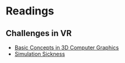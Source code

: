 # Readings

## Challenges in VR

- [Basic Concepts in 3D Computer Graphics](./Readings/Basic_Concepts_in_3D_Computer_Graphics.md)
- [Simulation Sickness](./Readings/Simulation_Sickness.md)